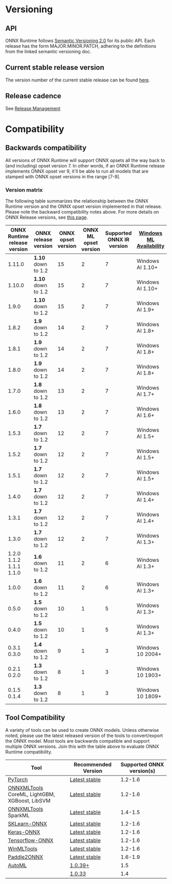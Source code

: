 # Versioning

## API
ONNX Runtime follows [Semantic Versioning 2.0](https://semver.org/) for its public API.
Each release has the form MAJOR.MINOR.PATCH, adhering to the definitions from the linked semantic versioning doc.

## Current stable release version
The version number of the current stable release can be found
[here](../VERSION_NUMBER).

## Release cadence
See [Release Management](ReleaseManagement.md)

# Compatibility

## Backwards compatibility
All versions of ONNX Runtime will support ONNX opsets all the way back to (and including) opset version 7.
In other words, if an ONNX Runtime release implements ONNX opset ver 9, it'll be able to run all
models that are stamped with ONNX opset versions in the range [7-9].


### Version matrix
The following table summarizes the relationship between the ONNX Runtime version and the ONNX opset version implemented in that release.
Please note the backward compatibility notes above.
For more details on ONNX Release versions, see [this page](https://github.com/onnx/onnx/blob/master/docs/Versioning.md).

| ONNX Runtime release version | ONNX release version | ONNX opset version | ONNX ML opset version | Supported ONNX IR version | [Windows ML Availability](https://docs.microsoft.com/en-us/windows/ai/windows-ml/release-notes/)|
|------------------------------|--------------------|--------------------|----------------------|------------------|------------------|
| 1.11.0 | **1.10** down to 1.2 | 15 | 2 | 7 | Windows AI 1.10+ |
| 1.10.0 | **1.10** down to 1.2 | 15 | 2 | 7 | Windows AI 1.10+ |
| 1.9.0 | **1.10** down to 1.2 | 15 | 2 | 7 | Windows AI 1.9+ |
| 1.8.2 | **1.9** down to 1.2 | 14 | 2 | 7 | Windows AI 1.8+ |
| 1.8.1 | **1.9** down to 1.2 | 14 | 2 | 7 | Windows AI 1.8+ |
| 1.8.0 | **1.9** down to 1.2 | 14 | 2 | 7 | Windows AI 1.8+ |
| 1.7.0 | **1.8** down to 1.2 | 13 | 2 | 7 | Windows AI 1.7+ |
| 1.6.0 | **1.8** down to 1.2 | 13 | 2 | 7 | Windows AI 1.6+ |
| 1.5.3 | **1.7** down to 1.2 | 12 | 2 | 7 | Windows AI 1.5+ |
| 1.5.2 | **1.7** down to 1.2 | 12 | 2 | 7 | Windows AI 1.5+ |
| 1.5.1 | **1.7** down to 1.2 | 12 | 2 | 7 | Windows AI 1.5+ |
| 1.4.0 | **1.7** down to 1.2 | 12 | 2 | 7 | Windows AI 1.4+ |
| 1.3.1 | **1.7** down to 1.2 | 12 | 2 | 7 | Windows AI 1.4+ |
| 1.3.0 | **1.7** down to 1.2 | 12 | 2 | 7 | Windows AI 1.3+ |
| 1.2.0<br>1.1.2<br>1.1.1<br>1.1.0 | **1.6** down to 1.2 | 11 | 2 | 6 | Windows AI 1.3+ |
| 1.0.0 | **1.6** down to 1.2 | 11 | 2 | 6 | Windows AI 1.3+ |
| 0.5.0 | **1.5** down to 1.2 | 10 | 1 | 5 | Windows AI 1.3+ |
| 0.4.0 | **1.5** down to 1.2 | 10 | 1 | 5 | Windows AI 1.3+ |
| 0.3.1<br>0.3.0 | **1.4** down to 1.2 | 9 | 1 | 3 | Windows 10 2004+ |
| 0.2.1<br>0.2.0 | **1.3** down to 1.2 | 8 | 1 | 3 | Windows 10 1903+ |
| 0.1.5<br>0.1.4 | **1.3** down to 1.2 | 8 | 1 | 3 | Windows 10 1809+ |


## Tool Compatibility
A variety of tools can be used to create ONNX models. Unless otherwise noted, please use the latest released version of the tools to convert/export the ONNX model. Most tools are backwards compatible and support multiple ONNX versions. Join this with the table above to evaluate ONNX Runtime compatibility.


|Tool|Recommended Version|Supported ONNX version(s)|
|---|---|---|
|[PyTorch](https://pytorch.org/)|[Latest stable](https://pytorch.org/get-started/locally/)|1.2-1.6|
|[ONNXMLTools](https://pypi.org/project/onnxmltools/)<br>CoreML, LightGBM, XGBoost, LibSVM|[Latest stable](https://github.com/onnx/onnxmltools/releases)|1.2-1.6|
|[ONNXMLTools](https://pypi.org/project/onnxmltools/)<br> SparkML|[Latest stable](https://github.com/onnx/onnxmltools/releases)|1.4-1.5|
|[SKLearn-ONNX](https://pypi.org/project/skl2onnx/)|[Latest stable](https://github.com/onnx/sklearn-onnx/releases)|1.2-1.6|
|[Keras-ONNX](https://pypi.org/project/keras2onnx/)|[Latest stable](https://github.com/onnx/keras-onnx/releases)|1.2-1.6|
|[Tensorflow-ONNX](https://pypi.org/project/tf2onnx/)|[Latest stable](https://github.com/onnx/tensorflow-onnx/releases)|1.2-1.6|
|[WinMLTools](https://docs.microsoft.com/en-us/windows/ai/windows-ml/convert-model-winmltools)|[Latest stable](https://pypi.org/project/winmltools/)|1.2-1.6|
|[Paddle2ONNX](https://pypi.org/project/paddle2onnx/)| [Latest stable](https://github.com/PaddlePaddle/Paddle2ONNX/releases) | 1.6-1.9 |
|[AutoML](https://docs.microsoft.com/en-us/azure/machine-learning/service/concept-automated-ml)|[1.0.39+](https://pypi.org/project/azureml-automl-core)|1.5|
| |[1.0.33](https://pypi.org/project/azureml-automl-core/1.0.33/)|1.4|

